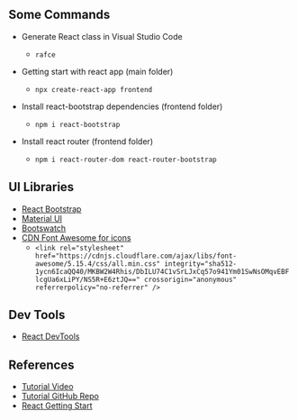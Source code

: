 ## Some Commands

- Generate React class in Visual Studio Code

  - `rafce`

- Getting start with react app (main folder)

  - `npx create-react-app frontend`

- Install react-bootstrap dependencies (frontend folder)

  - `npm i react-bootstrap`

- Install react router (frontend folder)
  - `npm i react-router-dom react-router-bootstrap`

## UI Libraries

- [React Bootstrap](https://react-bootstrap.github.io/)
- [Material UI](https://material-ui.com/)
- [Bootswatch](https://bootswatch.com/)
- [CDN Font Awesome for icons](https://cdnjs.com/)
  - `<link rel="stylesheet" href="https://cdnjs.cloudflare.com/ajax/libs/font-awesome/5.15.4/css/all.min.css" integrity="sha512-1ycn6IcaQQ40/MKBW2W4Rhis/DbILU74C1vSrLJxCq57o941Ym01SwNsOMqvEBFlcgUa6xLiPY/NS5R+E6ztJQ==" crossorigin="anonymous" referrerpolicy="no-referrer" />`

## Dev Tools

- [React DevTools](https://www.google.com/search?q=raeact+dev+tools&oq=raeact+dev+tools&aqs=chrome..69i57j0i13l9.3024j0j7&sourceid=chrome&ie=UTF-8)

## References

- [Tutorial Video](https://learning.oreilly.com/videos/mern-e-commerce-from/9781801077545/9781801077545-video2_1/)
- [Tutorial GitHub Repo](https://github.com/bradtraversy/proshop_mern)
- [React Getting Start](https://reactjs.org/docs/getting-started.html)
